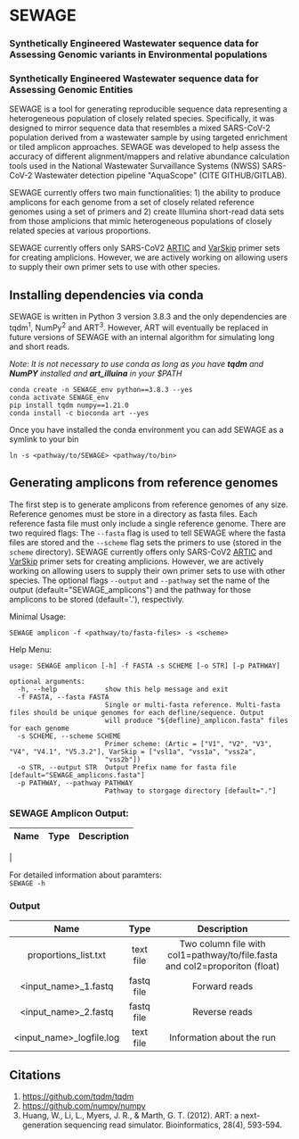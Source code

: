# SEWAGE
### Synthetically Engineered Wastewater sequence data for Assessing Genomic variants in Environmental populations 
### Synthetically Engineered Wastewater sequence data for Assessing Genomic Entities

SEWAGE is a tool for generating reproducible sequence data representing a heterogeneous population of closely related species. Specifically, it was designed to mirror sequence data that resembles a mixed SARS-CoV-2 population derived from a wastewater sample by using targeted enrichment or tiled amplicon approaches. SEWAGE was developed to help assess the accuracy of different alignment/mappers and relative abundance calculation tools used in the National Wastewater Survaillance Systems (NWSS) SARS-CoV-2 Wastewater detection pipeline "AquaScope" (CITE GITHUB/GITLAB).

SEWAGE currently offers two main functionalities: 1) the ability to produce amplicons for each genome from a set of closely related reference genomes using a set of primers and 2) create Illumina short-read data sets from those amplicions that mimic heterogeneous populations of closely related species at various proportions.

SEWAGE currently offers only SARS-CoV2 [ARTIC](https://github.com/artic-network/primer-schemes) and [VarSkip](https://github.com/nebiolabs/VarSkip) primer sets for creating amplicions. However, we are actively working on allowing users to supply their own primer sets to use with other species.

## Installing dependencies via conda
SEWAGE is written in Python 3 version 3.8.3 and the only dependencies are tqdm<sup>1</sup>, NumPy<sup>2</sup> and ART<sup>3</sup>. However, ART will eventually be replaced in future versions of SEWAGE with an internal algorithm for simulating long and short reads.  

*Note: It is not necessary to use conda as long as you have ***tqdm*** and ***NumPY*** installed and ***art_illuina*** in your $PATH*
```
conda create -n SEWAGE_env python==3.8.3 --yes
conda activate SEWAGE_env
pip install tqdm numpy==1.21.0
conda install -c bioconda art --yes
```
Once you have installed the conda environment you can add SEWAGE as a symlink to your bin  
```
ln -s <pathway/to/SEWAGE> <pathway/to/bin>
```

## Generating amplicons from reference genomes
The first step is to generate amplicons from reference genomes of any size.  Reference genomes must be store in a directory as fasta files.  Each reference fasta file must only include a single reference genome. There are two required flags: The ```--fasta``` flag is used to tell SEWAGE where the fasta files are stored and the ```--scheme``` flag sets the primers to use (stored in the ```scheme``` directory). SEWAGE currently offers only SARS-CoV2 [ARTIC](https://github.com/artic-network/primer-schemes) and [VarSkip](https://github.com/nebiolabs/VarSkip) primer sets for creating amplicions. However, we are actively working on allowing users to supply their own primer sets to use with other species. The optional flags ```--output``` and ```--pathway``` set the name of the output (default="SEWAGE_amplicons") and the pathway for those amplicons to be stored (default='.'), respectivly.

Minimal Usage:  
```
SEWAGE amplicon -f <pathway/to/fasta-files> -s <scheme>
```
Help Menu:
```
usage: SEWAGE amplicon [-h] -f FASTA -s SCHEME [-o STR] [-p PATHWAY]

optional arguments:
  -h, --help            show this help message and exit
  -f FASTA, --fasta FASTA
                        Single or multi-fasta reference. Multi-fasta files should be unique genomes for each defline/sequence. Output
                        will produce "${defline}_amplicon.fasta" files for each genome
  -s SCHEME, --scheme SCHEME
                        Primer scheme: (Artic = ["V1", "V2", "V3", "V4", "V4.1", "V5.3.2"], VarSkip = ["vsl1a", "vss1a", "vss2a",
                        "vss2b"])
  -o STR, --output STR  Output Prefix name for fasta file [default="SEWAGE_amplicons.fasta"]
  -p PATHWAY, --pathway PATHWAY
                        Pathway to storgage directory [default="."]
```
### SEWAGE Amplicon Output:

|Name |Type |Description |
|:----:|:----:|:-----------:|
|


For detailed information about paramters:  
```SEWAGE -h```

### Output
|Name |Type |Description |
|:----:|:----:|:-----------:|
|proportions_list.txt|text file|Two column file with col1=pathway/to/file.fasta and col2=proporiton (float)|
|<input_name>_1.fastq|fastq file|Forward reads|
|<input_name>_2.fastq|fastq file|Reverse reads|
|<input_name>_logfile.log|text file|Information about the run|

## Citations

1. https://github.com/tqdm/tqdm
2. https://github.com/numpy/numpy
2. Huang, W., Li, L., Myers, J. R., & Marth, G. T. (2012). ART: a next-generation sequencing read simulator. Bioinformatics, 28(4), 593-594.